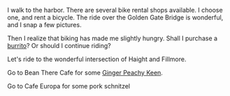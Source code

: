 I walk to the harbor.
There are several bike rental shops available.
I choose one, and rent a bicycle.
The ride over the Golden Gate Bridge is wonderful,
and I snap a few pictures.

Then I realize that biking has made me slightly hungry. Shall I purchase 
a [burrito](burrito/burrito.md)?
Or should I continue riding?

Let's ride to the wonderful intersection of Haight and Fillmore.

Go to Bean There Cafe for some [Ginger Peachy Keen](ginger-peachy-keen.md).

Go to Cafe Europa for some pork schnitzel